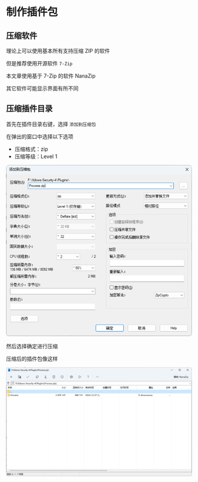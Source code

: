 # 制作插件包

## 压缩软件

理论上可以使用基本所有支持压缩 ZIP 的软件

但是推荐使用开源软件 `7-Zip`

本文章使用基于 7-Zip 的软件 NanaZip

其它软件可能显示界面有所不同

## 压缩插件目录

首先在插件目录右键，选择 `添加到压缩包`

在弹出的窗口中选择以下选项

- 压缩格式：zip
- 压缩等级：Level 1

![窗口](./../../PNG/Pack-1.png)

然后选择确定进行压缩

压缩后的插件包像这样

![窗口](./../../PNG/Pack-2.png)
